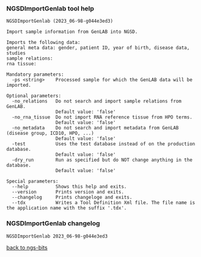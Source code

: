### NGSDImportGenlab tool help
	NGSDImportGenlab (2023_06-98-g044e3ed3)
	
	Import sample information from GenLAB into NGSD.
	
	Imports the following data:
	general meta data: gender, patient ID, year of birth, disease data, studies
	sample relations:
	rna tissue:
	
	Mandatory parameters:
	  -ps <string>    Processed sample for which the GenLAB data will be imported.
	
	Optional parameters:
	  -no_relations   Do not search and import sample relations from GenLAB.
	                  Default value: 'false'
	  -no_rna_tissue  Do not import RNA reference tissue from HPO terms.
	                  Default value: 'false'
	  -no_metadata    Do not search and import metadata from GenLAB (disease group, ICD10, HPO, ...)
	                  Default value: 'false'
	  -test           Uses the test database instead of on the production database.
	                  Default value: 'false'
	  -dry_run        Run as specified but do NOT change anything in the database.
	                  Default value: 'false'
	
	Special parameters:
	  --help          Shows this help and exits.
	  --version       Prints version and exits.
	  --changelog     Prints changeloge and exits.
	  --tdx           Writes a Tool Definition Xml file. The file name is the application name with the suffix '.tdx'.
	
### NGSDImportGenlab changelog
	NGSDImportGenlab 2023_06-98-g044e3ed3
	
[back to ngs-bits](https://github.com/imgag/ngs-bits)